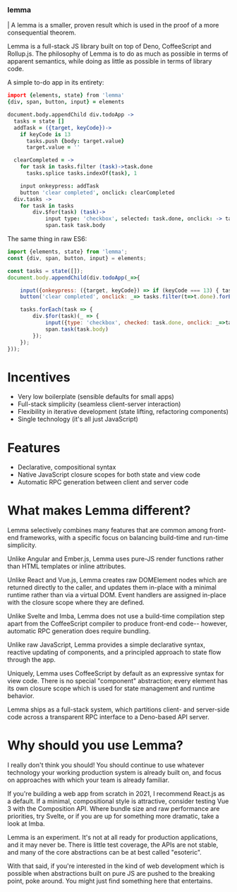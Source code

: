 ### **lemma**

 | A lemma is a smaller, proven result which is used in the proof of a more consequential theorem.

Lemma is a full-stack JS library built on top of Deno, CoffeeScript and Rollup.js. The philosophy of Lemma is to do as much as possible in terms of apparent semantics, while doing as little as possible in terms of library code.


A simple to-do app in its entirety:

```coffeescript
import {elements, state} from 'lemma'
{div, span, button, input} = elements

document.body.appendChild div.todoApp ->
  tasks = state []
  addTask = ({target, keyCode})->
    if keyCode is 13
      tasks.push {body: target.value}
      target.value = ''

  clearCompleted = ->
    for task in tasks.filter (task)->task.done
      tasks.splice tasks.indexOf(task), 1

	input onkeypress: addTask
	button 'clear completed', onclick: clearCompleted
  div.tasks ->
  	for task in tasks
  		div.$for(task) (task)->
  			input type: 'checkbox', selected: task.done, onclick: -> task.done = not task.done
  			span.task task.body
```

The same thing in raw ES6:

```javascript
import {elements, state} from 'lemma';
const {div, span, button, input} = elements;

const tasks = state([]);
document.body.appendChild(div.todoApp(_=>{

	input({onkeypress: ({target, keyCode}) => if (keyCode === 13) { tasks.push({body: value}); target.value = '';}});
	button('clear completed', onclick: _=> tasks.filter(t=>t.done).forEach((task)=>tasks.splice(tasks.indexOf(task), 1)));

	tasks.forEach(task => {
		div.$for(task)(_ => {
			input({type: 'checkbox', checked: task.done, onclick: _=>task.checked = !task.checked});
			span.task(task.body)
		});
	});
}));
```

# Incentives

- Very low boilerplate (sensible defaults for small apps)
- Full-stack simplicity (seamless client-server interaction)
- Flexibility in iterative development (state lifting, refactoring components)
- Single technology (it's all just JavaScript)

# Features

- Declarative, compositional syntax
- Native JavaScript closure scopes for both state and view code
- Automatic RPC generation between client and server code

# What makes Lemma different?

Lemma selectively combines many features that are common among front-end frameworks, with a specific focus on balancing build-time and run-time simplicity.

Unlike Angular and Ember.js, Lemma uses pure-JS render functions rather than HTML templates or inline attributes.

Unlike React and Vue.js, Lemma creates raw DOMElement nodes which are returned directly to the caller, and updates them in-place with a minimal runtime rather than via a virtual DOM. Event handlers are assigned in-place with the closure scope where they are defined.

Unlike Svelte and Imba, Lemma does not use a build-time compilation step apart from the CoffeeScript compiler to produce front-end code-- however, automatic RPC generation does require bundling.

Unlike raw JavaScript, Lemma provides a simple declarative syntax, reactive updating of components, and a principled approach to state flow through the app.

Uniquely, Lemma uses CoffeeScript by default as an expressive syntax for view code. There is no special "component" abstraction; every element has its own closure scope which is used for state management and runtime behavior.

Lemma ships as a full-stack system, which partitions client- and server-side code across a transparent RPC interface to a Deno-based API server.

# Why should you use Lemma?

I really don't think you should! You should continue to use whatever technology your working production system is already built on, and focus on approaches with which your team is already familiar.

If you're building a web app from scratch in 2021, I recommend React.js as a default. If a minimal, compositional style is attractive, consider testing Vue 3 with the Composition API. Where bundle size and raw performance are priorities, try Svelte, or if you are up for something more dramatic, take a look at Imba.

Lemma is an experiment. It's not at all ready for production applications, and it may never be. There is little test coverage, the APIs are not stable, and many of the core abstractions can be at best called "esoteric".

With that said, if you're interested in the kind of web development which is possible when abstractions built on pure JS are pushed to the breaking point, poke around. You might just find something here that entertains.

